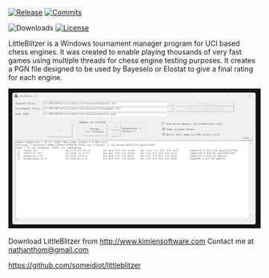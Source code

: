 <div align="left">

  [![Release][release-badge]][release-link]
  [![Commits][commits-badge]][commits-link]

  ![Downloads][downloads-badge]
  [![License][license-badge]][license-link]
 
</div>

LittleBlitzer is a Windows tournament manager program for UCI based chess engines. It was created to enable
playing thousands of very fast games using multiple threads for chess engine testing purposes. It creates a
PGN file designed to be used by Bayeselo or Elostat to give a final rating for each engine.

![alt tag](https://raw.githubusercontent.com/FireFather/littleblitzer/master/bitmaps/LittleBlitzer.png)

Download LittleBlitzer from http://www.kimiensoftware.com
Contact me at nathanthom@gmail.com

[license-badge]:https://img.shields.io/github/license/someidiot/littleblitzer?style=for-the-badge&label=license&color=success
[license-link]:https://github.com/someidiot/littleblitzer/blob/main/LICENSE
[release-badge]:https://img.shields.io/github/v/release/someidiot/littleblitzer?style=for-the-badge&label=official%20release
[release-link]:https://github.com/someidiot/littleblitzer/releases/latest
[commits-badge]:https://img.shields.io/github/commits-since/someidiot/littleblitzer/latest?style=for-the-badge
[commits-link]:https://github.com/someidiot/littleblitzer/commits/main
[downloads-badge]:https://img.shields.io/github/downloads/someidiot/littleblitzer/total?color=success&style=for-the-badge

https://github.com/someidiot/littleblitzer